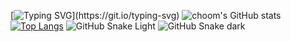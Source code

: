 [![Typing SVG](https://readme-typing-svg.herokuapp.com/?lines=New+to+coding;sex?)](https://git.io/typing-svg)
![choom's GitHub stats](https://github-readme-stats.vercel.app/api?username=choomhub&show_icons=true&theme=radical)
[![Top Langs](https://github-readme-stats.vercel.app/api/top-langs/?username=choomhub&layout=compact)](https://github.com/anuraghazra/github-readme-stats)
![GitHub Snake Light](github-snake.svg#gh-light-mode-only)
![GitHub Snake dark](github-snake-dark.svg#gh-dark-mode-only)
